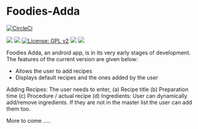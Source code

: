 # Foodies-Adda
[![CircleCi](https://img.shields.io/circleci/project/github/firuza/Foodies-Adda.svg)](https://circleci.com/gh/firuza/Foodies-Adda)

[![](https://img.shields.io/github/last-commit/google/skia.svg)](https://github.com/firuza/Foodies-Adda/commits/master)
[![](https://img.shields.io/github/contributors/firuza/Foodies-Adda.svg)](https://github.com/pinax/pinax-notifications/graphs/contributors)
[![License: GPL v2](https://img.shields.io/badge/License-GPL%20v2-blue.svg)](https://www.gnu.org/licenses/old-licenses/gpl-2.0.en.html)
[![](https://img.shields.io/github/issues/firuza/Foodies-Adda.svg)](https://github.com/firuza/Foodies-Adda/issues)
[![](https://img.shields.io/github/issues-pr/firuza/Foodies-Adda.svg)](https://github.com/firuza/Foodies-Adda/pulls)

Foodies Adda, an android app, is in its very early stages of development. The features of the current version are given below:
- Allows the user to add recipes
- Displays default recipes and the ones added by the user 

Adding Recipes: The user needs to enter,
(a) Recipe title
(b) Preparation time
(c) Procedure / actual recipe
(d) Ingredients: User can dynamically add/remove ingredients. If they are not in the master list the user can add them too.

More to come 
.....
